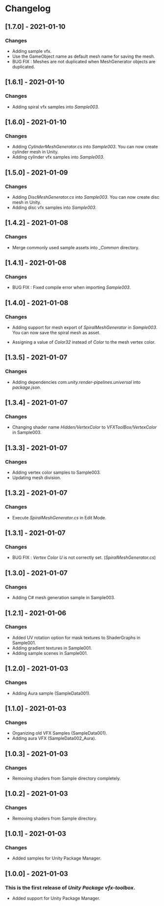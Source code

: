 # Changelog

## [1.7.0] - 2021-01-10
### Changes
- Adding sample vfx.
- Use the GameObject name as default mesh name for saving the mesh.
- BUG FIX : Meshes are not duplicated when MeshGenerator objects are duplicated.

## [1.6.1] - 2021-01-10
### Changes
- Adding spiral vfx samples into *Sample003*.

## [1.6.0] - 2021-01-10
### Changes
- Adding *CylinderMeshGenerator.cs* into *Sample003*. You can now create cylinder mesh in Unity.
- Adding cylinder vfx samples into *Sample003*.

## [1.5.0] - 2021-01-09
### Changes
- Adding *DiscMeshGenerator.cs* into *Sample003*. You can now create disc mesh in Unity.
- Adding disc vfx samples into *Sample003*.

## [1.4.2] - 2021-01-08
### Changes
- Merge commonly used sample assets into *_Common* directory.

## [1.4.1] - 2021-01-08
### Changes
- BUG FIX : Fixed compile error when importing *Sample003*.

## [1.4.0] - 2021-01-08
### Changes
- Adding support for mesh export of *SpiralMeshGenerator* in *Sample003*. <br>
You can now save the spiral mesh as asset.

- Assigning a value of *Color32* instead of *Color* to the mesh vertex color.

## [1.3.5] - 2021-01-07
### Changes
- Adding dependencies *com.unity.render-pipelines.universal* into *package.json*.

## [1.3.4] - 2021-01-07
### Changes
- Changing shader name *Hidden/VertexColor* to *VFXToolBox/VertexColor* in Sample003.

## [1.3.3] - 2021-01-07
### Changes
- Adding vertex color samples to Sample003.
- Updating mesh division.

## [1.3.2] - 2021-01-07
### Changes
- Execute *SpiralMeshGenerator.cs* in Edit Mode.

## [1.3.1] - 2021-01-07
### Changes
- BUG FIX : *Vertex Color U* is not correctly set. (*SpiralMeshGenerator.cs*)

## [1.3.0] - 2021-01-07
### Changes
- Adding C# mesh generation sample in Sample003.

## [1.2.1] - 2021-01-06
### Changes
- Added UV rotation option for mask textures to ShaderGraphs in Sample001.
- Adding gradient textures in Sample001. 
- Adding sample scenes in Sample001.

## [1.2.0] - 2021-01-03
### Changes
- Adding Aura sample (SampleData001). 

## [1.1.0] - 2021-01-03
### Changes
- Organizing old VFX Samples (SampleData001). 
- Adding aura VFX (SampleData002_Aura).

## [1.0.3] - 2021-01-03
### Changes
- Removing shaders from Sample directory completely. 

## [1.0.2] - 2021-01-03
### Changes
- Removing shaders from Sample directory.

## [1.0.1] - 2021-01-03
### Changes
- Added samples for Unity Package Manager.

## [1.0.0] - 2021-01-03
### This is the first release of *Unity Package vfx-toolbox*.
- Added support for Unity Package Manager.